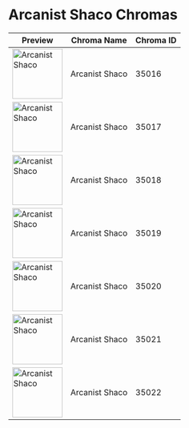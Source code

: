 # Arcanist Shaco Chromas

| Preview | Chroma Name | Chroma ID |
|---|---|---|
| <img src='https://raw.communitydragon.org/latest/plugins/rcp-be-lol-game-data/global/default/v1/champion-chroma-images/35/35016.png' alt='Arcanist Shaco' width='100'> | Arcanist Shaco | 35016 |
| <img src='https://raw.communitydragon.org/latest/plugins/rcp-be-lol-game-data/global/default/v1/champion-chroma-images/35/35017.png' alt='Arcanist Shaco' width='100'> | Arcanist Shaco | 35017 |
| <img src='https://raw.communitydragon.org/latest/plugins/rcp-be-lol-game-data/global/default/v1/champion-chroma-images/35/35018.png' alt='Arcanist Shaco' width='100'> | Arcanist Shaco | 35018 |
| <img src='https://raw.communitydragon.org/latest/plugins/rcp-be-lol-game-data/global/default/v1/champion-chroma-images/35/35019.png' alt='Arcanist Shaco' width='100'> | Arcanist Shaco | 35019 |
| <img src='https://raw.communitydragon.org/latest/plugins/rcp-be-lol-game-data/global/default/v1/champion-chroma-images/35/35020.png' alt='Arcanist Shaco' width='100'> | Arcanist Shaco | 35020 |
| <img src='https://raw.communitydragon.org/latest/plugins/rcp-be-lol-game-data/global/default/v1/champion-chroma-images/35/35021.png' alt='Arcanist Shaco' width='100'> | Arcanist Shaco | 35021 |
| <img src='https://raw.communitydragon.org/latest/plugins/rcp-be-lol-game-data/global/default/v1/champion-chroma-images/35/35022.png' alt='Arcanist Shaco' width='100'> | Arcanist Shaco | 35022 |
